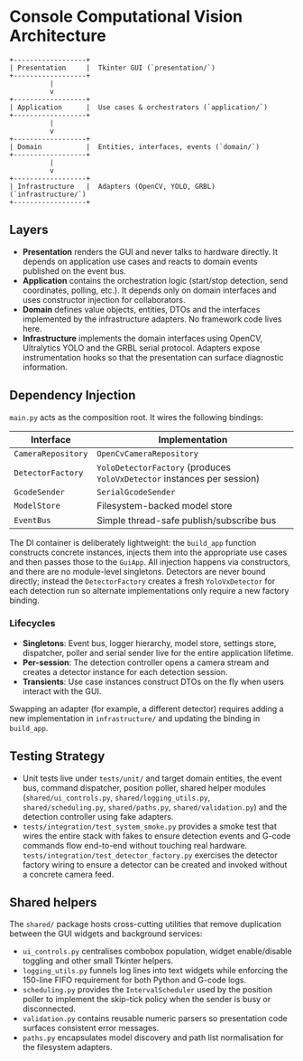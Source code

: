 # Console Computational Vision Architecture

```
+------------------+
| Presentation     |  Tkinter GUI (`presentation/`)
+------------------+
          |
          v
+------------------+
| Application      |  Use cases & orchestrators (`application/`)
+------------------+
          |
          v
+------------------+
| Domain           |  Entities, interfaces, events (`domain/`)
+------------------+
          |
          v
+------------------+
| Infrastructure   |  Adapters (OpenCV, YOLO, GRBL) (`infrastructure/`)
+------------------+
```

## Layers

- **Presentation** renders the GUI and never talks to hardware directly. It depends on
  application use cases and reacts to domain events published on the event bus.
- **Application** contains the orchestration logic (start/stop detection, send coordinates,
  polling, etc.). It depends only on domain interfaces and uses constructor injection for
  collaborators.
- **Domain** defines value objects, entities, DTOs and the interfaces implemented by the
  infrastructure adapters. No framework code lives here.
- **Infrastructure** implements the domain interfaces using OpenCV, Ultralytics YOLO and the
  GRBL serial protocol. Adapters expose instrumentation hooks so that the presentation can
  surface diagnostic information.

## Dependency Injection

`main.py` acts as the composition root. It wires the following
bindings:

| Interface                     | Implementation                   |
|-------------------------------|----------------------------------|
| `CameraRepository`            | `OpenCvCameraRepository`         |
| `DetectorFactory`             | `YoloDetectorFactory` (produces `YoloVxDetector` instances per session) |
| `GcodeSender`                 | `SerialGcodeSender`              |
| `ModelStore`                  | Filesystem-backed model store    |
| `EventBus`                    | Simple thread-safe publish/subscribe bus |

The DI container is deliberately lightweight: the `build_app` function constructs concrete
instances, injects them into the appropriate use cases and then passes those to the
`GuiApp`. All injection happens via constructors, and there are no module-level singletons.
Detectors are never bound directly; instead the `DetectorFactory` creates a fresh
`YoloVxDetector` for each detection run so alternate implementations only require a new
factory binding.

### Lifecycles

- **Singletons**: Event bus, logger hierarchy, model store, settings store, dispatcher,
  poller and serial sender live for the entire application lifetime.
- **Per-session**: The detection controller opens a camera stream and creates a detector
  instance for each detection session.
- **Transients**: Use case instances construct DTOs on the fly when users interact with the
  GUI.

Swapping an adapter (for example, a different detector) requires adding a new implementation
in `infrastructure/` and updating the binding in `build_app`.

## Testing Strategy

- Unit tests live under `tests/unit/` and target domain entities, the event bus, command
  dispatcher, position poller, shared helper modules (`shared/ui_controls.py`,
  `shared/logging_utils.py`, `shared/scheduling.py`, `shared/paths.py`, `shared/validation.py`)
  and the detection controller using fake adapters.
- `tests/integration/test_system_smoke.py` provides a smoke test that wires the entire stack
  with fakes to ensure detection events and G-code commands flow end-to-end without touching
  real hardware. `tests/integration/test_detector_factory.py` exercises the detector factory
  wiring to ensure a detector can be created and invoked without a concrete camera feed.

## Shared helpers

The `shared/` package hosts cross-cutting utilities that remove duplication between the GUI
widgets and background services:

- `ui_controls.py` centralises combobox population, widget enable/disable toggling and other
  small Tkinter helpers.
- `logging_utils.py` funnels log lines into text widgets while enforcing the 150-line FIFO
  requirement for both Python and G-code logs.
- `scheduling.py` provides the `IntervalScheduler` used by the position poller to implement
  the skip-tick policy when the sender is busy or disconnected.
- `validation.py` contains reusable numeric parsers so presentation code surfaces consistent
  error messages.
- `paths.py` encapsulates model discovery and path list normalisation for the filesystem
  adapters.
